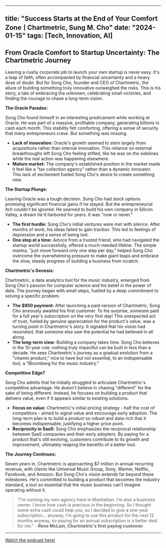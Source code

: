 
---
title: "Success Starts at the End of Your Comfort ZoneㅣChartmetric, Sung M. Cho"
date: "2024-01-15"
tags: [Tech, Innovation, AI]
---

## From Oracle Comfort to Startup Uncertainty: The Chartmetric Journey

Leaving a cushy corporate job to launch your own startup is never easy. It's a leap of faith, often accompanied by financial uncertainty and a heavy dose of doubt. But for Song Cho, founder and CEO of Chartmetric, the allure of building something truly innovative outweighed the risks. This is his story, a tale of embracing the unknown, celebrating small victories, and finding the courage to chase a long-term vision.

**The Oracle Paradox:**

Song Cho found himself in an interesting predicament while working at Oracle.  He was part of a massive, profitable company, generating billions in cash each month.  This stability felt comforting, offering a sense of security that many entrepreneurs crave.  But something was missing.

* **Lack of innovation:**  Oracle's growth seemed to stem largely from acquisitions rather than internal innovation.  This reliance on external breakthroughs left Song Cho feeling stifled, like he was on the sidelines while the real action was happening elsewhere.
* **Mature market:**  The company's established position in the market made it feel like a "tax collection agency" rather than a dynamic innovator.  This lack of excitement fueled Song Cho's desire to create something new.

**The Startup Plunge:**

Leaving Oracle was a tough decision.  Song Cho had stock options promising significant financial gains if he stayed.  But the entrepreneurial itch couldn't be ignored.  He yearned to build his own company in Silicon Valley, a dream he'd harbored for years. It was "now or never."

* **The first hurdle:**  Song Cho's initial ventures were met with silence.  After months of work, his ideas failed to gain traction. This led to feelings of depression and a sense of being lost. 
* **One step at a time:**  Advice from a trusted friend, who had navigated the startup world successfully, offered a much-needed lifeline.  The simple mantra, "just move forward only one step per day," helped Song Cho overcome the overwhelming pressure to make giant leaps and embrace the slow, steady progress of building a business from scratch.

**Chartmetric's Genesis:**

Chartmetric, a data analytics tool for the music industry, emerged from Song Cho's passion for computer science and his belief in the power of data.  The journey began with small steps, fuelled by a deep commitment to solving a specific problem.

* **The $950 payment:** After launching a paid version of Chartmetric, Song Cho anxiously awaited his first customer.  To his surprise, someone paid for a full year's subscription on the very first day!  This unexpected act of trust, fueled by genuine appreciation for the product's value, was a turning point in Chartmetric's story. It signaled that his vision had resonated, that someone else saw the potential he had believed in all along.
* **The long-term view:**  Building a company takes time.  Song Cho believes in the 10-year rule: nothing truly impactful can be built in less than a decade.  He sees Chartmetric's journey as a gradual evolution from a "vitamin product," nice to have but not essential, to an indispensable tool, a "Bloomberg for the music industry."

**Competitive Edge?**

Song Cho admits that he initially struggled to articulate Chartmetric's competitive advantage.  He doesn't believe in chasing "different" for the sake of being different.  Instead, he focuses on building a product that delivers value, even if it appears similar to existing solutions. 

* **Focus on value:**  Chartmetric's initial pricing strategy - half the cost of competitors - aimed to signal value and encourage early adoption.  The long-term plan is to build a product so robust and data-rich that it becomes indispensable, justifying a higher price point. 
* **Reciprocity in SaaS:**  Song Cho emphasizes the reciprocal relationship between SaaS companies and their early adopters.  By paying for a product that's still evolving, customers contribute to its growth and improvement, ultimately reaping the benefits of a better tool.

**The Journey Continues:**

Seven years in, Chartmetric is approaching $7 million in annual recurring revenue, with clients like Universal Music Group, Sony, Warner, Netflix, Facebook, and Amazon.  But Song Cho's vision extends far beyond these milestones.  He's committed to building a product that becomes the industry standard, a tool so essential that the music business can't imagine operating without it. 

> "I'm running my own agency here in Manhattan. I’m also a business owner. I know how cash is precious in the beginning. So I thought some extra cash could help you, so I decided to give a one-year subscription... anyway, I’m going to use this product for the next 12 months anyway, so paying for an annual subscription is a better deal for me." - **Rene McLain, Chartmetric's first paying customer**

---
        




<a href="https://youtube.com/watch?v=RqIqlmb8BYM" target="_blank">Watch the podcast here!</a>
